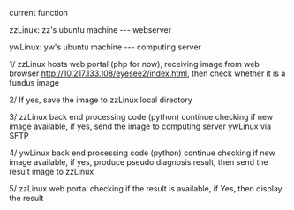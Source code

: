 current function 

zzLinux: zz's ubuntu machine --- webserver

ywLinux: yw's ubuntu machine --- computing server

1/ zzLinux hosts web portal (php for now), receiving image from web browser 
   http://10.217.133.108/eyesee2/index.html, 
   then check whether it is a fundus image
   
2/ If yes, save the image to zzLinux local directory

3/ zzLinux back end processing code (python) continue checking if new image available, if yes, send the image to computing server ywLinux via SFTP

4/ ywLinux back end processing code (python) continue checking if new image available, if yes, produce pseudo diagnosis result, then send the result image to zzLinux

5/ zzLinux web portal checking if the result is available, if Yes, then display the result
